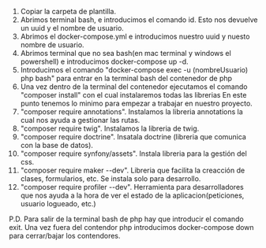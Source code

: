 1. Copiar la carpeta de plantilla.
2. Abrimos terminal bash, e introducimos el comando id. Esto nos devuelve un uuid y el nombre de usuario.
3. Abrimos el docker-compose.yml e introducimos nuestro uuid y nuesto nombre de usuario.
4. Abrimos terminal que no sea bash(en mac terminal y windows el powershell) e introducimos docker-compose up -d.
5. Introducimos el comando "docker-compose exec -u (nombreUsuario) php bash" para entrar en la terminal bash del contenedor de php
6. Una vez dentro de la terminal del contenedor ejecutamos el comando "composer install" con el cual instalaremos todas las librerias
En este punto tenemos lo minimo para empezar a trabajar en nuestro proyecto.
7. "composer require annotations". Instalamos la libreria annotations la cual nos ayuda a gestionar las rutas.
8. "composer require twig". Instalamos la libreria de twig.
9. "composer require doctrine". Insatala doctrine (libreria que comunica con la base de datos).
10. "composer require synfony/assets". Instala libreria para la gestión del css.
11. "composer require maker --dev". Libreria que facilita la creacción de clases, formularios, etc. Se instala solo para desarrollo.
12. "composer require profiler --dev". Herramienta para desarrolladores que nos ayuda a la hora de ver el estado de la aplicacion(peticiones, usuario logueado, etc.)

P.D. Para salir de la terminal bash de php hay que introducir el comando exit.
Una vez fuera del contendor php introducimos docker-compose down para cerrar/bajar los contendores.


